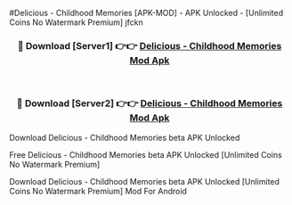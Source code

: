 #Delicious - Childhood Memories [APK-MOD] - APK Unlocked - [Unlimited Coins No Watermark Premium] jfckn



<div align="center">

<h3>🔴 Download [Server1] 👉👉 <a href="https://momento.my/?title=Delicious_-_Childhood_Memories">Delicious - Childhood Memories Mod Apk</a></h3><br>

<h3>🔴 Download [Server2] 👉👉 <a href="https://momento.my/?title=Delicious_-_Childhood_Memories">Delicious - Childhood Memories Mod Apk</a></h3>
</div>



Download Delicious - Childhood Memories beta APK Unlocked

Free Delicious - Childhood Memories beta APK Unlocked [Unlimited Coins No Watermark Premium]

Download Delicious - Childhood Memories beta APK Unlocked [Unlimited Coins No Watermark Premium] Mod For Android
